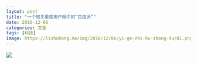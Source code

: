 ```yaml
---
layout: post
title: "一个知乎重度用户眼中的“百度派”"
date: 2016-12-06
categories: 文章
tags: [科技]
image: https://lishuhang.me/img/2016/12/06/yi-ge-zhi-hu-zhong-du/01.png
---
```


![](http://mmbiz.qpic.cn/mmbiz_jpg/AdRKyBVLoHJh4Kz46GtvS5qlic1aSQ6zZbtfV5JvDEDvI73qqVVUVC8QkQus58dfMNibJ2j8RjYvYLVKFmAN91oQ/0?wx_fmt=jpeg)
